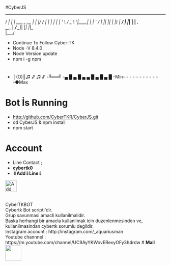 
#CyberJS
   ____      _                  _____ _  __
 / ___|   _| |__   ___ _ __   |_   _| |/ /
| |  | | | | '_ \ / _ \ '__|____| | | ' /
| |__| |_| | |_) |  __/ | |_____| | | . \
 \____\__, |_.__/ \___|_|       |_| |_|\_\
      |___/
 -    Continue To Follow Cyber-TK
-    Node -V 8.4.0
-    Node Version update 
-    npm i -g npm
#
-    ║(O)║♫ ♪ ♫ ♪
-╚══╝
-▄ █ ▄ █ ▄ ▄ █ ▄ █ ▄ █
-Min- - - - - - - - - - - -●Max 
#
#    Bot İs Running
-    http://github.com/CyberTKR/CyberJS.git
-    cd CyberJS & npm install
-    npm start

# Account
-    Line Contact ;
-  <b>  cybertk0  </b>
-    <b> ⇩Add⇩Line⇩ </b>
<p><a href="https://line.me/R/ti/p/~cybertk0" rel="nofollow"><img height="36" border="0" alt="Add Friend" src="https://camo.githubusercontent.com/035d0206e65dfbdfb7cdabbd6f5a1f4fb59f0e41/68747470733a2f2f7363646e2e6c696e652d617070732e636f6d2f6e2f6c696e655f6164645f667269656e64732f62746e2f656e2e706e67" data-canonical-src="https://scdn.line-apps.com/n/line_add_friends/btn/en.png" style="max-width:100%;"></a></p>
</br>   CyberTKBOT
</br>    Cybertk Bot scripti'dir.
</br>    Grup savunmasi amacli kullanilmalidir.
</br>  Baska herhangi bir amacla kullanilmak icin duzenlenmesinden ve, 
</br>   kullanilmasindan cybertk sorumlu degildir.
</br>  Instagram account : http://instagram.com/_aquariusman 
</br>   Youtube channnel : https://m.youtube.com/channel/UC9AyYKWovERexyOFy3h4rdw
# <b> Mail </b>
<a href="mailto:tolgajames2@gmail.com" title="tıklayınız"> <img src="/CyberTKR/CyberJS/blob/master/CyberJS/mail.png" width=50 height=50 /> </a>

 
